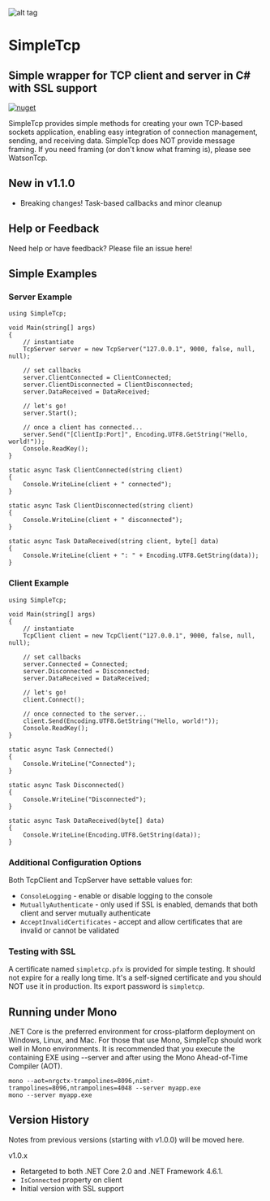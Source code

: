 ﻿![alt tag](https://github.com/jchristn/simpletcp/blob/master/assets/icon.ico)

# SimpleTcp

## Simple wrapper for TCP client and server in C# with SSL support

[![nuget](https://badge.fury.io/nu/Object.svg)](https://www.nuget.org/packages/SuperSimpleTcp/)     

SimpleTcp provides simple methods for creating your own TCP-based sockets application, enabling easy integration of connection management, sending, and receiving data.  SimpleTcp does NOT provide message framing.  If you need framing (or don't know what framing is), please see WatsonTcp. 
 
## New in v1.1.0

- Breaking changes!  Task-based callbacks and minor cleanup

## Help or Feedback

Need help or have feedback?  Please file an issue here!

## Simple Examples

### Server Example
```
using SimpleTcp;

void Main(string[] args)
{
	// instantiate
	TcpServer server = new TcpServer("127.0.0.1", 9000, false, null, null);

	// set callbacks
	server.ClientConnected = ClientConnected;
	server.ClientDisconnected = ClientDisconnected;
	server.DataReceived = DataReceived;

	// let's go!
	server.Start();

	// once a client has connected...
	server.Send("[ClientIp:Port]", Encoding.UTF8.GetString("Hello, world!"));
	Console.ReadKey();
}

static async Task ClientConnected(string client)
{
	Console.WriteLine(client + " connected");
} 

static async Task ClientDisconnected(string client)
{
	Console.WriteLine(client + " disconnected");
}

static async Task DataReceived(string client, byte[] data)
{
	Console.WriteLine(client + ": " + Encoding.UTF8.GetString(data));
}
```

### Client Example
```
using SimpleTcp;

void Main(string[] args)
{
	// instantiate
	TcpClient client = new TcpClient("127.0.0.1", 9000, false, null, null);

	// set callbacks
	server.Connected = Connected;
	server.Disconnected = Disconnected;
	server.DataReceived = DataReceived;

	// let's go!
	client.Connect();

	// once connected to the server...
	client.Send(Encoding.UTF8.GetString("Hello, world!"));
	Console.ReadKey();
}

static async Task Connected()
{
	Console.WriteLine("Connected");
} 

static async Task Disconnected()
{
	Console.WriteLine("Disconnected");
}

static async Task DataReceived(byte[] data)
{
	Console.WriteLine(Encoding.UTF8.GetString(data));
}
```

### Additional Configuration Options

Both TcpClient and TcpServer have settable values for:

- ```ConsoleLogging``` - enable or disable logging to the console
- ```MutuallyAuthenticate``` - only used if SSL is enabled, demands that both client and server mutually authenticate
- ```AcceptInvalidCertificates``` - accept and allow certificates that are invalid or cannot be validated

### Testing with SSL

A certificate named ```simpletcp.pfx``` is provided for simple testing.  It should not expire for a really long time.  It's a self-signed certificate and you should NOT use it in production.  Its export password is ```simpletcp```.

## Running under Mono

.NET Core is the preferred environment for cross-platform deployment on Windows, Linux, and Mac.  For those that use Mono, SimpleTcp should work well in Mono environments.  It is recommended that you execute the containing EXE using --server and after using the Mono Ahead-of-Time Compiler (AOT).

```
mono --aot=nrgctx-trampolines=8096,nimt-trampolines=8096,ntrampolines=4048 --server myapp.exe
mono --server myapp.exe
```

## Version History

Notes from previous versions (starting with v1.0.0) will be moved here.

v1.0.x

- Retargeted to both .NET Core 2.0 and .NET Framework 4.6.1.
- ```IsConnected``` property on client
- Initial version with SSL support 
